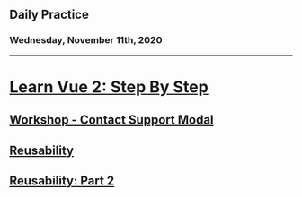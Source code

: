 ## Daily Practice
### Wednesday, November 11th, 2020
---


# [Learn Vue 2: Step By Step](https://laracasts.com/series/learn-vue-2-step-by-step)


## [Workshop - Contact Support Modal](https://laracasts.com/series/learn-vue-2-step-by-step/episodes/39)



## [Reusability](https://laracasts.com/series/learn-vue-2-step-by-step/episodes/40)



## [Reusability: Part 2](https://laracasts.com/series/learn-vue-2-step-by-step/episodes/41)
